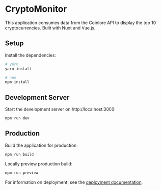 # CryptoMonitor

This application consumes data from the Coinlore API to display the top 10 cryptocurrencies. Built with Nuxt and Vue.js.

## Setup

Install the dependencies:

```bash
# yarn
yarn install

# npm
npm install
```

## Development Server

Start the development server on http://localhost:3000

```bash
npm run dev
```

## Production

Build the application for production:

```bash
npm run build
```

Locally preview production build:

```bash
npm run preview
```

For information on deployment, see the [deployment documentation](https://v3.nuxtjs.org/guide/deploy/presets).
